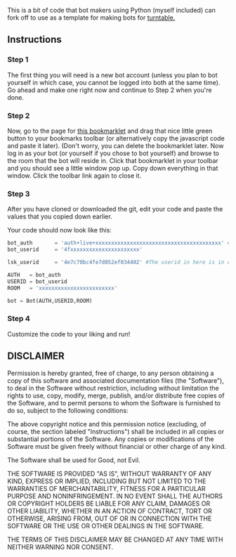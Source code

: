 This is a bit of code that bot makers using Python (myself included) can fork off to use as a template for making bots for [turntable.](http://turntable.fm)

## Instructions

### Step 1

The first thing you will need is a new bot account (unless you plan to bot yourself in which case, you cannot be logged into both at the same time). Go ahead and make one right now and continue to Step 2 when you're done.

### Step 2

Now, go to the page for [this bookmarklet](http://alaingilbert.github.com/Turntable-API/bookmarklet.html) and drag that nice little green button to your bookmarks toolbar (or alternatively copy the javascript code and paste it later). (Don't worry, you can delete the bookmarklet later. Now log in as your bot (or yourself if you chose to bot yourself) and browse to the room that the bot will reside in. Click that bookmarklet in your toolbar and you should see a little window pop up. Copy down everything in that window. Click the toolbar link again to close it.

### Step 3

After you have cloned or downloaded the git, edit your code and paste the values that you copied down earlier. 

Your code should now look like this:

```python
bot_auth       = 'auth+live+xxxxxxxxxxxxxxxxxxxxxxxxxxxxxxxxxxxxxxxx' # LINE 14
bot_userid     = '4fxxxxxxxxxxxxxxxxxxxxxx'

lsk_userid     = '4e7c70bc4fe7d052ef034402' #The userid in here is in control of the bot. Rename the variable name if you wish.

AUTH   = bot_auth
USERID = bot_userid
ROOM   = 'xxxxxxxxxxxxxxxxxxxxxxxx'

bot = Bot(AUTH,USERID,ROOM)
```

### Step 4

Customize the code to your liking and run!

## DISCLAIMER

Permission is hereby granted, free of charge, to any person obtaining a copy of this software and associated documentation files (the "Software"), to deal in the Software without restriction, including without limitation the rights to use, copy, modify, merge, publish, and/or distribute free copies of the Software, and to permit persons to whom the Software is furnished to do so, subject to the following conditions:

The above copyright notice and this permission notice (excluding, of course, the section labeled "Instructions") shall be included in all copies or substantial portions of the Software. Any copies or modifications of the Software must be given freely without financial or other charge of any kind.

The Software shall be used for Good, not Evil.

THE SOFTWARE IS PROVIDED "AS IS", WITHOUT WARRANTY OF ANY KIND, EXPRESS OR IMPLIED, INCLUDING BUT NOT LIMITED TO THE WARRANTIES OF MERCHANTABILITY, FITNESS FOR A PARTICULAR PURPOSE AND NONINFRINGEMENT. IN NO EVENT SHALL THE AUTHORS OR COPYRIGHT HOLDERS BE LIABLE FOR ANY CLAIM, DAMAGES OR OTHER LIABILITY, WHETHER IN AN ACTION OF CONTRACT, TORT OR OTHERWISE, ARISING FROM, OUT OF OR IN CONNECTION WITH THE SOFTWARE OR THE USE OR OTHER DEALINGS IN THE SOFTWARE. 

THE TERMS OF THIS DISCLAIMER MAY BE CHANGED AT ANY TIME WITH NEITHER WARNING NOR CONSENT.